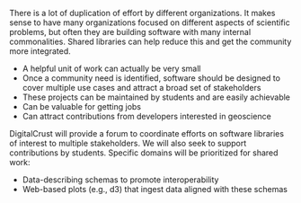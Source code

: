 There is a lot of duplication of effort by different organizations. It makes
sense to have many organizations focused on different aspects of scientific
problems, but often they are building software with many internal commonalities.
Shared libraries can help reduce this and get the community more integrated.

- A helpful unit of work can actually be very small
- Once a community need is identified, software should be designed to cover
  multiple use cases and attract a broad set of stakeholders
- These projects can be maintained by students and are easily achievable
- Can be valuable for getting jobs
- Can attract contributions from developers interested in geoscience

DigitalCrust will provide a forum to coordinate efforts on software libraries of
interest to multiple stakeholders. We will also seek to support contributions by
students. Specific domains will be prioritized for shared work:

- Data-describing schemas to promote interoperability
- Web-based plots (e.g., d3) that ingest data aligned with these schemas
